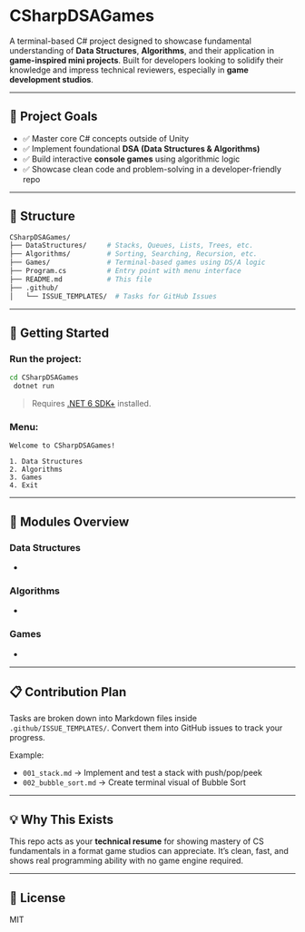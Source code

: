 # CSharpDSAGames

A terminal-based C# project designed to showcase fundamental understanding of **Data Structures**, **Algorithms**, and their application in **game-inspired mini projects**. Built for developers looking to solidify their knowledge and impress technical reviewers, especially in **game development studios**.

---

## 🎯 Project Goals

- ✅ Master core C# concepts outside of Unity
- ✅ Implement foundational **DSA (Data Structures & Algorithms)**
- ✅ Build interactive **console games** using algorithmic logic
- ✅ Showcase clean code and problem-solving in a developer-friendly repo

---

## 📁 Structure

```bash
CSharpDSAGames/
├── DataStructures/     # Stacks, Queues, Lists, Trees, etc.
├── Algorithms/         # Sorting, Searching, Recursion, etc.
├── Games/              # Terminal-based games using DS/A logic
├── Program.cs          # Entry point with menu interface
├── README.md           # This file
├── .github/
│   └── ISSUE_TEMPLATES/  # Tasks for GitHub Issues
```

---

## 🚀 Getting Started

### Run the project:

```bash
cd CSharpDSAGames
 dotnet run
```

> Requires [.NET 6 SDK+](https://dotnet.microsoft.com/en-us/download) installed.

### Menu:

```
Welcome to CSharpDSAGames!

1. Data Structures
2. Algorithms
3. Games
4. Exit
```

---

## 🧠 Modules Overview

### Data Structures

-

### Algorithms

-

### Games

-

---

## 📋 Contribution Plan

Tasks are broken down into Markdown files inside `.github/ISSUE_TEMPLATES/`. Convert them into GitHub issues to track your progress.

Example:

- `001_stack.md` → Implement and test a stack with push/pop/peek
- `002_bubble_sort.md` → Create terminal visual of Bubble Sort

---

## 💡 Why This Exists

This repo acts as your **technical resume** for showing mastery of CS fundamentals in a format game studios can appreciate. It’s clean, fast, and shows real programming ability with no game engine required.

---

## 📎 License

MIT

